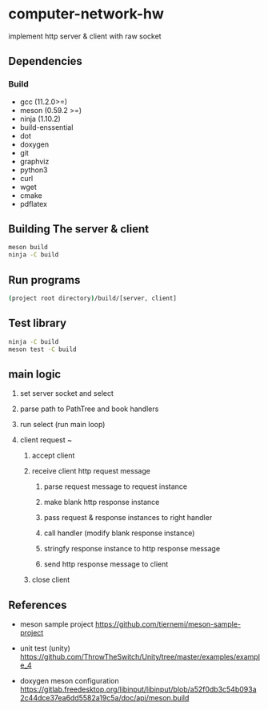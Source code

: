 # computer-network-hw
implement http server &amp; client with raw socket



## Dependencies

### Build

* gcc (11.2.0>=)
* meson (0.59.2 >=)
* ninja (1.10.2)
* build-enssential
* dot
* doxygen
* git
* graphviz
* python3
* curl
* wget
* cmake
* pdflatex

## Building The server &amp; client

``` bash
meson build
ninja -C build
```

## Run programs

```bash
(project root directory)/build/[server, client]
```

## Test library

```bash
ninja -C build
meson test -C build
```


## main logic

1. set server socket and select

2. parse path to PathTree and book handlers

3. run select (run main loop)

4. client request ~

    1. accept client

    2. receive client http request message

        1. parse request message to request instance

        2. make blank http response instance

        3. pass request & response instances to right handler

        4. call handler (modify blank response instance)

        5. stringfy response instance to http response message

        6. send http response message to client

    3. close client

## References

* meson sample project https://github.com/tiernemi/meson-sample-project

* unit test (unity) https://github.com/ThrowTheSwitch/Unity/tree/master/examples/example_4

* doxygen meson configuration https://gitlab.freedesktop.org/libinput/libinput/blob/a52f0db3c54b093a2c44dce37ea6dd5582a19c5a/doc/api/meson.build